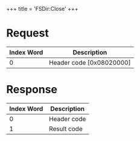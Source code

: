 +++
title = 'FSDir:Close'
+++

# Request

| Index Word | Description                |
|------------|----------------------------|
| 0          | Header code \[0x08020000\] |

# Response

| Index Word | Description |
|------------|-------------|
| 0          | Header code |
| 1          | Result code |